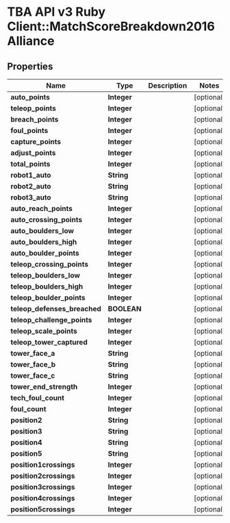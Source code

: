 # TBA API v3 Ruby Client::MatchScoreBreakdown2016Alliance

## Properties
Name | Type | Description | Notes
------------ | ------------- | ------------- | -------------
**auto_points** | **Integer** |  | [optional] 
**teleop_points** | **Integer** |  | [optional] 
**breach_points** | **Integer** |  | [optional] 
**foul_points** | **Integer** |  | [optional] 
**capture_points** | **Integer** |  | [optional] 
**adjust_points** | **Integer** |  | [optional] 
**total_points** | **Integer** |  | [optional] 
**robot1_auto** | **String** |  | [optional] 
**robot2_auto** | **String** |  | [optional] 
**robot3_auto** | **String** |  | [optional] 
**auto_reach_points** | **Integer** |  | [optional] 
**auto_crossing_points** | **Integer** |  | [optional] 
**auto_boulders_low** | **Integer** |  | [optional] 
**auto_boulders_high** | **Integer** |  | [optional] 
**auto_boulder_points** | **Integer** |  | [optional] 
**teleop_crossing_points** | **Integer** |  | [optional] 
**teleop_boulders_low** | **Integer** |  | [optional] 
**teleop_boulders_high** | **Integer** |  | [optional] 
**teleop_boulder_points** | **Integer** |  | [optional] 
**teleop_defenses_breached** | **BOOLEAN** |  | [optional] 
**teleop_challenge_points** | **Integer** |  | [optional] 
**teleop_scale_points** | **Integer** |  | [optional] 
**teleop_tower_captured** | **Integer** |  | [optional] 
**tower_face_a** | **String** |  | [optional] 
**tower_face_b** | **String** |  | [optional] 
**tower_face_c** | **String** |  | [optional] 
**tower_end_strength** | **Integer** |  | [optional] 
**tech_foul_count** | **Integer** |  | [optional] 
**foul_count** | **Integer** |  | [optional] 
**position2** | **String** |  | [optional] 
**position3** | **String** |  | [optional] 
**position4** | **String** |  | [optional] 
**position5** | **String** |  | [optional] 
**position1crossings** | **Integer** |  | [optional] 
**position2crossings** | **Integer** |  | [optional] 
**position3crossings** | **Integer** |  | [optional] 
**position4crossings** | **Integer** |  | [optional] 
**position5crossings** | **Integer** |  | [optional] 


